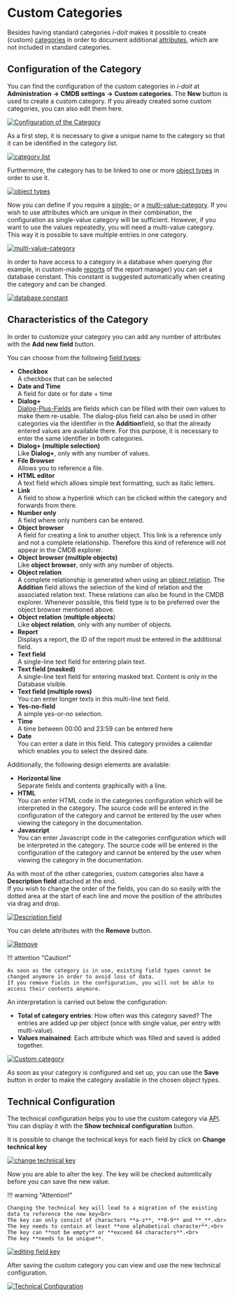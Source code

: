 # Custom Categories

Besides having standard categories _i-doit_ makes it possible to create (custom) [categories](structure-of-the-it-documentation.md) in order to document additional [attributes](./structure-of-the-it-documentation.md), which are not included in standard categories.

## Configuration of the Category

You can find the configuration of the custom categories in _i-doit_ at **Administration** **→** **CMDB settings** **→** **Custom categories**. The **New** button is used to create a custom category. If you already created some custom categories, you can also edit them here.

[![Configuration of the Category](../assets/images/en/basics/custom-categories/1-cc.png)](../assets/images/en/basics/custom-categories/1-cc.png)

As a first step, it is necessary to give a unique name to the category so that it can be identified in the category list.

[![category list](../assets/images/en/basics/custom-categories/2-cc.png)](../assets/images/en/basics/custom-categories/2-cc.png)

Furthermore, the category has to be linked to one or more [object types](structure-of-the-it-documentation.md) in order to use it.

[![object types](../assets/images/en/basics/custom-categories/3-cc.png)](../assets/images/en/basics/custom-categories/3-cc.png)

Now you can define if you require a [single-](structure-of-the-it-documentation.md) or a [multi-value-category](structure-of-the-it-documentation.md). If you wish to use attributes which are unique in their combination, the configuration as single-value category will be sufficient. However, if you want to use the values repeatedly, you will need a multi-value category. This way it is possible to save multiple entries in one category.

[![multi-value-category](../assets/images/en/basics/custom-categories/4-cc.png)](../assets/images/en/basics/custom-categories/4-cc.png)

In order to have access to a category in a database when querying (for example, in custom-made [reports](../evaluation/report-manager.md) of the report manager) you can set a database constant. This constant is suggested automatically when creating the category and can be changed.

[![database constant](../assets/images/en/basics/custom-categories/5-cc.png)](../assets/images/en/basics/custom-categories/5-cc.png)

## Characteristics of the Category

In order to customize your category you can add any number of attributes with the **Add new field** button.

You can choose from the following [field types](./attribute-fields.md):

*   **Checkbox**<br>
    A checkbox that can be selected
*   **Date and Time**<br>
    A field for date or for date + time
*   **Dialog+**<br>
    [Dialog-Plus-Fields](./dialog-admin.md) are fields which can be filled with their own values to make them re-usable. The dialog-plus field can also be used in other categories via the identifier in the **Addition**field, so that the already entered values are available there. For this purpose, it is necessary to enter the same identifier in both categories.
*   **Dialog+ (multiple selection)**<br>
    Like **Dialog+**, only with any number of values.
*   **File Browser**<br>
    Allows you to reference a file.
*   **HTML editor**<br>
    A text field which allows simple text formatting, such as italic letters.
*   **Link**<br>
    A field to show a hyperlink which can be clicked within the category and forwards from there.
*   **Number only**<br>
    A field where only numbers can be entered.
*   **Object browser**<br>
    A field for creating a link to another object. This link is a reference only and not a complete relationship. Therefore this kind of reference will not appear in the CMDB explorer.
*   **Object browser (multiple objects)**<br>
    Like **object browser**, only with any number of objects.
*   **Object relation**<br>
    A complete relationship is generated when using an [object relation](./object-relations.md). The **Addition** field allows the selection of the kind of relation and the associated relation text. These relations can also be found in the CMDB explorer. Whenever possible, this field type is to be preferred over the object browser mentioned above.
*   **Object relation** (**multiple objects**)<br>
    Like **object relation**, only with any number of objects.
*   **Report**<br>
    Displays a report, the ID of the report must be entered in the additional field.
*   **Text field**<br>
    A single-line text field for entering plain text.
*   **Text field (masked)**<br>
    A single-line text field for entering masked text. Content is only in the Database visible.
*   **Text field (multiple rows)**<br>
    You can enter longer texts in this multi-line text field.
*   **Yes-no-field**<br>
    A simple yes-or-no selection.
*   **Time**<br>
    A time between 00:00 and 23:59 can be entered here
*   **Date**<br>
    You can enter a date in this field. This category provides a calendar which enables you to select the desired date.

Additionally, the following design elements are available:

*   **Horizontal line**<br>
    Separate fields and contents graphically with a line.
*   **HTML**<br>
    You can enter HTML code in the categories configuration which will be interpreted in the category. The source code will be entered in the configuration of the category and cannot be entered by the user when viewing the category in the documentation.
*   **Javascript**<br>
    You can enter Javascript code in the categories configuration which will be interpreted in the category. The source code will be entered in the configuration of the category and cannot be entered by the user when viewing the category in the documentation.

As with most of the other categories, custom categories also have a **Description field** attached at the end.<br>
If you wish to change the order of the fields, you can do so easily with the dotted area at the start of each line and move the position of the attributes via drag and drop.

[![Description field](../assets/images/en/basics/custom-categories/6-cc.gif)](../assets/images/en/basics/custom-categories/6-cc.gif)

You can delete attributes with the **Remove** button.

[![Remove](../assets/images/en/basics/custom-categories/7-cc.gif)](../assets/images/en/basics/custom-categories/7-cc.gif)

!!! attention "Caution!"

    As soon as the category is in use, existing field types cannot be changed anymore in order to avoid loss of data.
    If you remove fields in the configuration, you will not be able to access their contents anymore.

An interpretation is carried out below the configuration:

*   **Total of category entries**: How often was this category saved? The entries are added up per object (once with single value, per entry with multi-value).
*   **Values mainained**: Each attribute which was filled and saved is added together.

[![Custom category](../assets/images/en/basics/custom-categories/8-cc.png)](../assets/images/en/basics/custom-categories/8-cc.png)

As soon as your category is configured and set up, you can use the **Save** button in order to make the category available in the chosen object types.

## Technical Configuration

The technical configuration helps you to use the custom category via [API](../i-doit-pro-add-ons/api/index.md). You can display it with the **Show technical configuration** button.

It is possible to change the technical keys for each field by click on **Change technical key**

[![change technical key](../assets/images/en/basics/custom-categories/9-cc.png)](../assets/images/en/basics/custom-categories/9-cc.png)

Now you are able to alter the key. The key will be checked automtically before you can save the new value.

!!! warning "Attention!"

    Changing the technical key will lead to a migration of the existing data to reference the new key<br>
    The key can only consist of characters **a-z**, **0-9** and **_**.<br>
    The key needs to contain at least **one alphabetical character**.<br>
    The key can **not be empty** or **exceed 64 characters**.<br>
    The key **needs to be unique**.

[![editing field key](../assets/images/en/basics/custom-categories/10-cc.png)](../assets/images/en/basics/custom-categories/10-cc.png)

After saving the custom category you can view and use the new technical configuration.

[![Technical Configuration](../assets/images/en/basics/custom-categories/11-cc.png)](../assets/images/en/basics/custom-categories/11-cc.png)
